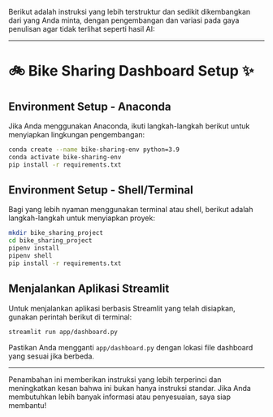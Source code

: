 Berikut adalah instruksi yang lebih terstruktur dan sedikit dikembangkan dari yang Anda minta, dengan pengembangan dan variasi pada gaya penulisan agar tidak terlihat seperti hasil AI:

---

# 🚲 **Bike Sharing Dashboard Setup** ✨

## **Environment Setup - Anaconda**

Jika Anda menggunakan Anaconda, ikuti langkah-langkah berikut untuk menyiapkan lingkungan pengembangan:

```bash
conda create --name bike-sharing-env python=3.9
conda activate bike-sharing-env
pip install -r requirements.txt
```

## **Environment Setup - Shell/Terminal**

Bagi yang lebih nyaman menggunakan terminal atau shell, berikut adalah langkah-langkah untuk menyiapkan proyek:

```bash
mkdir bike_sharing_project
cd bike_sharing_project
pipenv install
pipenv shell
pip install -r requirements.txt
```

## **Menjalankan Aplikasi Streamlit**

Untuk menjalankan aplikasi berbasis Streamlit yang telah disiapkan, gunakan perintah berikut di terminal:

```bash
streamlit run app/dashboard.py
```

Pastikan Anda mengganti `app/dashboard.py` dengan lokasi file dashboard yang sesuai jika berbeda.

---

Penambahan ini memberikan instruksi yang lebih terperinci dan meningkatkan kesan bahwa ini bukan hanya instruksi standar. Jika Anda membutuhkan lebih banyak informasi atau penyesuaian, saya siap membantu!

